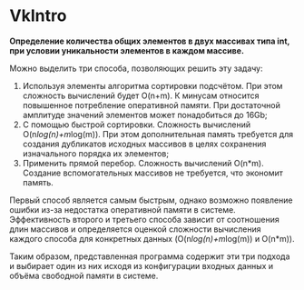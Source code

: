 # VkIntro
<b>Определение количества общих элементов в двух массивах типа int, при условии уникальности элементов в каждом массиве.</b>

Можно выделить три способа, позволяющих решить эту задачу:
1) Используя элементы алгоритма сортировки подсчётом. При этом сложность вычислений будет O(n+m). 
    К минусам относится повышенное потребление оперативной памяти. 
    При достаточной амплитуде значений элементов может понадобиться до 16Gb;
2) С помощью быстрой сортировки. Сложность вычислений O(n*log(n)+m*log(m)). 
    При этом дополнительная память требуется для создания дубликатов исходных массивов в целях сохранения изначального порядка их элементов;
3) Применить прямой перебор. Сложность вычислений O(n*m).
    Создание вспомогательных массивов не требуется, что экономит память.

Первый способ является самым быстрым, однако возможно появление ошибки из-за недостатка оперативной памяти в системе.
Эффективность второго и третьего способа зависит от соотношения длин массивов и определяется оценкой сложности вычисления каждого способа для конкретных данных (O(n*log(n)+m*log(m)) и O(n*m)).

Таким образом, представленная программа содержит эти три подхода и выбирает один из них исходя из конфигурации входных данных и объёма свободной памяти в системе.

